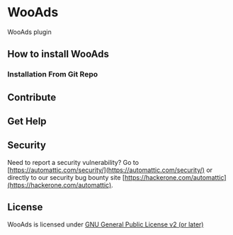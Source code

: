 # WooAds

WooAds plugin

## How to install WooAds

### Installation From Git Repo

## Contribute

## Get Help

## Security

Need to report a security vulnerability? Go to [https://automattic.com/security/](https://automattic.com/security/) or directly to our security bug bounty site [https://hackerone.com/automattic](https://hackerone.com/automattic).

## License

WooAds is licensed under [GNU General Public License v2 (or later)](./LICENSE.txt)

